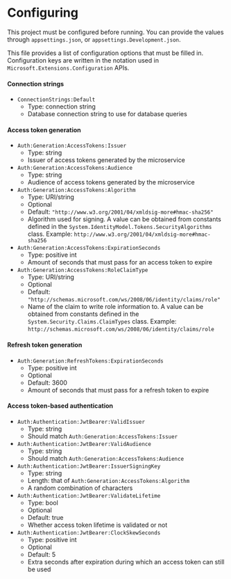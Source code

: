 # Configuring

This project must be configured before running. You can provide the values through `appsettings.json`, or `appsettings.Development.json`.

This file provides a list of configuration options that must be filled in. Configuration keys are written in the notation used in `Microsoft.Extensions.Configuration` APIs.

#### Connection strings
- `ConnectionStrings:Default`
    - Type: connection string
    - Database connection string to use for database queries
#### Access token generation
- `Auth:Generation:AccessTokens:Issuer`
    - Type: string
    - Issuer of access tokens generated by the microservice
- `Auth:Generation:AccessTokens:Audience`
    - Type: string
    - Audience of access tokens generated by the microservice
- `Auth:Generation:AccessTokens:Algorithm`
    - Type: URI/string
    - Optional
    - Default: `"http://www.w3.org/2001/04/xmldsig-more#hmac-sha256"`
    - Algorithm used for signing. A value can be obtained from constants defined in the `System.IdentityModel.Tokens.SecurityAlgorithms` class. Example: `http://www.w3.org/2001/04/xmldsig-more#hmac-sha256`
- `Auth:Generation:AccessTokens:ExpirationSeconds`
    - Type: positive int
    - Amount of seconds that must pass for an access token to expire
- `Auth:Generation:AccessTokens:RoleClaimType`
    - Type: URI/string
    - Optional
    - Default: `"http://schemas.microsoft.com/ws/2008/06/identity/claims/role"`
    - Name of the claim to write role information to. A value can be obtained from constants defined in the `System.Security.Claims.ClaimTypes` class. Example: `http://schemas.microsoft.com/ws/2008/06/identity/claims/role`
#### Refresh token generation
- `Auth:Generation:RefreshTokens:ExpirationSeconds`
    - Type: positive int
    - Optional
    - Default: 3600
    - Amount of seconds that must pass for a refresh token to expire
#### Access token-based authentication
- `Auth:Authentication:JwtBearer:ValidIssuer`
    - Type: string
    - Should match `Auth:Generation:AccessTokens:Issuer`
- `Auth:Authentication:JwtBearer:ValidAudience`
    - Type: string
    - Should match `Auth:Generation:AccessTokens:Audience`
- `Auth:Authentication:JwtBearer:IssuerSigningKey`
    - Type: string
    - Length: that of `Auth:Generation:AccessTokens:Algorithm`
    - A random combination of characters
- `Auth:Authentication:JwtBearer:ValidateLifetime`
    - Type: bool
    - Optional
    - Default: true
    - Whether access token lifetime is validated or not
- `Auth:Authentication:JwtBearer:ClockSkewSeconds`
    - Type: positive int
    - Optional
    - Default: 5
    - Extra seconds after expiration during which an access token can still be used
